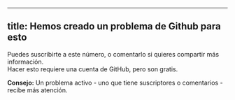 ***

## title: Hemos creado un problema de Github para esto

Puedes suscribirte a este número, o comentarlo si quieres compartir más información.\
Hacer esto requiere una cuenta de GitHub, pero son gratis.

**Consejo:** Un problema activo - uno que tiene suscriptores o comentarios - recibe más atención.
